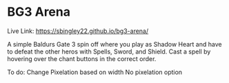# BG3 Arena

Live Link: https://sbingley22.github.io/bg3-arena/

A simple Baldurs Gate 3 spin off where you play as Shadow Heart and have to defeat the other heros with Spells, Sword, and Shield.
Cast a spell by hovering over the chant buttons in the correct order.

To do:
Change Pixelation based on width
No pixelation option
